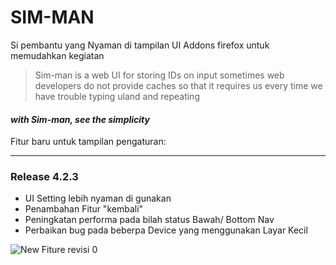 # SIM-MAN
Si pembantu yang Nyaman di tampilan UI
Addons firefox untuk memudahkan kegiatan

>Sim-man is a web UI for storing IDs on input sometimes web developers do not provide caches so that it requires us every time we have trouble typing uland and repeating

#### *with Sim-man, see the simplicity*
    
Fitur baru untuk tampilan pengaturan:

---

 ### Release 4.2.3 
 * UI Setting lebih nyaman di gunakan
 * Penambahan Fitur "kembali"
 * Peningkatan performa pada bilah status Bawah/ Bottom Nav
 * Perbaikan bug pada beberpa Device yang menggunakan Layar Kecil
   
![New Fiture revisi 0](https://user-images.githubusercontent.com/31203402/173829852-ccd51c5b-37d4-4a67-9eb4-b5d9939b6029.jpg)

